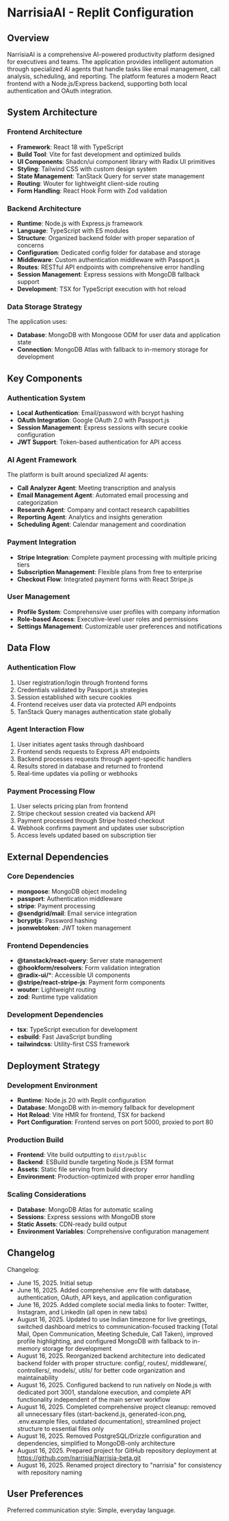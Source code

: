 # NarrisiaAI - Replit Configuration

## Overview

NarrisiaAI is a comprehensive AI-powered productivity platform designed for executives and teams. The application provides intelligent automation through specialized AI agents that handle tasks like email management, call analysis, scheduling, and reporting. The platform features a modern React frontend with a Node.js/Express backend, supporting both local authentication and OAuth integration.

## System Architecture

### Frontend Architecture
- **Framework**: React 18 with TypeScript
- **Build Tool**: Vite for fast development and optimized builds
- **UI Components**: Shadcn/ui component library with Radix UI primitives
- **Styling**: Tailwind CSS with custom design system
- **State Management**: TanStack Query for server state management
- **Routing**: Wouter for lightweight client-side routing
- **Form Handling**: React Hook Form with Zod validation

### Backend Architecture
- **Runtime**: Node.js with Express.js framework
- **Language**: TypeScript with ES modules
- **Structure**: Organized backend folder with proper separation of concerns
- **Configuration**: Dedicated config folder for database and storage
- **Middleware**: Custom authentication middleware with Passport.js
- **Routes**: RESTful API endpoints with comprehensive error handling
- **Session Management**: Express sessions with MongoDB fallback support
- **Development**: TSX for TypeScript execution with hot reload

### Data Storage Strategy
The application uses:
- **Database**: MongoDB with Mongoose ODM for user data and application state
- **Connection**: MongoDB Atlas with fallback to in-memory storage for development

## Key Components

### Authentication System
- **Local Authentication**: Email/password with bcrypt hashing
- **OAuth Integration**: Google OAuth 2.0 with Passport.js
- **Session Management**: Express sessions with secure cookie configuration
- **JWT Support**: Token-based authentication for API access

### AI Agent Framework
The platform is built around specialized AI agents:
- **Call Analyzer Agent**: Meeting transcription and analysis
- **Email Management Agent**: Automated email processing and categorization
- **Research Agent**: Company and contact research capabilities
- **Reporting Agent**: Analytics and insights generation
- **Scheduling Agent**: Calendar management and coordination

### Payment Integration
- **Stripe Integration**: Complete payment processing with multiple pricing tiers
- **Subscription Management**: Flexible plans from free to enterprise
- **Checkout Flow**: Integrated payment forms with React Stripe.js

### User Management
- **Profile System**: Comprehensive user profiles with company information
- **Role-based Access**: Executive-level user roles and permissions
- **Settings Management**: Customizable user preferences and notifications

## Data Flow

### Authentication Flow
1. User registration/login through frontend forms
2. Credentials validated by Passport.js strategies
3. Session established with secure cookies
4. Frontend receives user data via protected API endpoints
5. TanStack Query manages authentication state globally

### Agent Interaction Flow
1. User initiates agent tasks through dashboard
2. Frontend sends requests to Express API endpoints
3. Backend processes requests through agent-specific handlers
4. Results stored in database and returned to frontend
5. Real-time updates via polling or webhooks

### Payment Processing Flow
1. User selects pricing plan from frontend
2. Stripe checkout session created via backend API
3. Payment processed through Stripe hosted checkout
4. Webhook confirms payment and updates user subscription
5. Access levels updated based on subscription tier

## External Dependencies

### Core Dependencies
- **mongoose**: MongoDB object modeling
- **passport**: Authentication middleware
- **stripe**: Payment processing
- **@sendgrid/mail**: Email service integration
- **bcryptjs**: Password hashing
- **jsonwebtoken**: JWT token management

### Frontend Dependencies
- **@tanstack/react-query**: Server state management
- **@hookform/resolvers**: Form validation integration
- **@radix-ui/***: Accessible UI components
- **@stripe/react-stripe-js**: Payment form components
- **wouter**: Lightweight routing
- **zod**: Runtime type validation

### Development Dependencies
- **tsx**: TypeScript execution for development
- **esbuild**: Fast JavaScript bundling
- **tailwindcss**: Utility-first CSS framework

## Deployment Strategy

### Development Environment
- **Runtime**: Node.js 20 with Replit configuration
- **Database**: MongoDB with in-memory fallback for development
- **Hot Reload**: Vite HMR for frontend, TSX for backend
- **Port Configuration**: Frontend serves on port 5000, proxied to port 80

### Production Build
- **Frontend**: Vite build outputting to `dist/public`
- **Backend**: ESBuild bundle targeting Node.js ESM format
- **Assets**: Static file serving from build directory
- **Environment**: Production-optimized with proper error handling

### Scaling Considerations
- **Database**: MongoDB Atlas for automatic scaling
- **Sessions**: Express sessions with MongoDB store
- **Static Assets**: CDN-ready build output
- **Environment Variables**: Comprehensive configuration management

## Changelog

Changelog:
- June 15, 2025. Initial setup
- June 16, 2025. Added comprehensive .env file with database, authentication, OAuth, API keys, and application configuration
- June 16, 2025. Added complete social media links to footer: Twitter, Instagram, and LinkedIn (all open in new tabs)
- August 16, 2025. Updated to use Indian timezone for live greetings, switched dashboard metrics to communication-focused tracking (Total Mail, Open Communication, Meeting Schedule, Call Taken), improved profile highlighting, and configured MongoDB with fallback to in-memory storage for development
- August 16, 2025. Reorganized backend architecture into dedicated backend folder with proper structure: config/, routes/, middleware/, controllers/, models/, utils/ for better code organization and maintainability
- August 16, 2025. Configured backend to run natively on Node.js with dedicated port 3001, standalone execution, and complete API functionality independent of the main server workflow
- August 16, 2025. Completed comprehensive project cleanup: removed all unnecessary files (start-backend.js, generated-icon.png, .env.example files, outdated documentation), streamlined project structure to essential files only
- August 16, 2025. Removed PostgreSQL/Drizzle configuration and dependencies, simplified to MongoDB-only architecture
- August 16, 2025. Prepared project for GitHub repository deployment at https://github.com/narrisia/Narrisia-beta.git
- August 16, 2025. Renamed project directory to "narrisia" for consistency with repository naming

## User Preferences

Preferred communication style: Simple, everyday language.